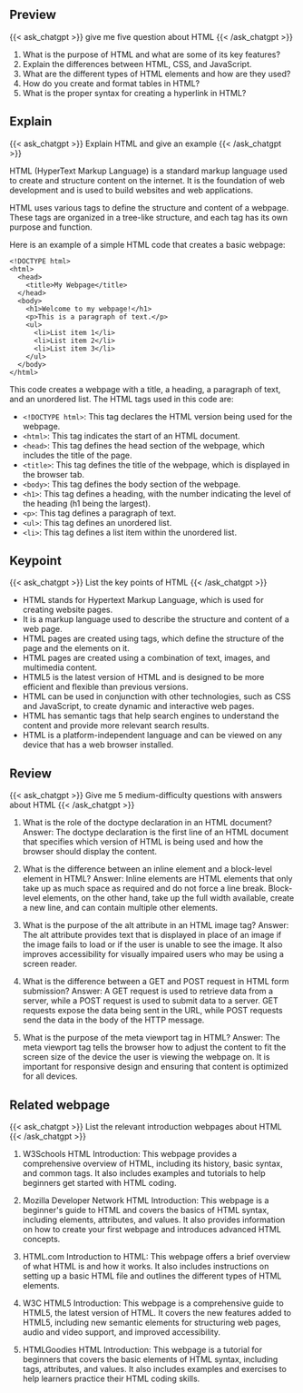 ## Preview
{{< ask_chatgpt >}}
give me five question about HTML
{{< /ask_chatgpt >}}



1) What is the purpose of HTML and what are some of its key features?
2) Explain the differences between HTML, CSS, and JavaScript.
3) What are the different types of HTML elements and how are they used?
4) How do you create and format tables in HTML?
5) What is the proper syntax for creating a hyperlink in HTML?   

## Explain
{{< ask_chatgpt >}}
Explain HTML and give an example
{{< /ask_chatgpt >}}



HTML (HyperText Markup Language) is a standard markup language used to create and structure content on the internet. It is the foundation of web development and is used to build websites and web applications.

HTML uses various tags to define the structure and content of a webpage. These tags are organized in a tree-like structure, and each tag has its own purpose and function.

Here is an example of a simple HTML code that creates a basic webpage:

```
<!DOCTYPE html>
<html>
  <head>
    <title>My Webpage</title>
  </head>
  <body>
    <h1>Welcome to my webpage!</h1>
    <p>This is a paragraph of text.</p>
    <ul>
      <li>List item 1</li>
      <li>List item 2</li>
      <li>List item 3</li>
    </ul>
  </body>
</html>
```

This code creates a webpage with a title, a heading, a paragraph of text, and an unordered list. The HTML tags used in this code are:

- `<!DOCTYPE html>`: This tag declares the HTML version being used for the webpage.
- `<html>`: This tag indicates the start of an HTML document.
- `<head>`: This tag defines the head section of the webpage, which includes the title of the page.
- `<title>`: This tag defines the title of the webpage, which is displayed in the browser tab.
- `<body>`: This tag defines the body section of the webpage.
- `<h1>`: This tag defines a heading, with the number indicating the level of the heading (h1 being the largest).
- `<p>`: This tag defines a paragraph of text.
- `<ul>`: This tag defines an unordered list.
- `<li>`: This tag defines a list item within the unordered list.   

## Keypoint
{{< ask_chatgpt >}}
List the key points of HTML
{{< /ask_chatgpt >}}



- HTML stands for Hypertext Markup Language, which is used for creating website pages.
- It is a markup language used to describe the structure and content of a web page.
- HTML pages are created using tags, which define the structure of the page and the elements on it.
- HTML pages are created using a combination of text, images, and multimedia content.
- HTML5 is the latest version of HTML and is designed to be more efficient and flexible than previous versions.
- HTML can be used in conjunction with other technologies, such as CSS and JavaScript, to create dynamic and interactive web pages.
- HTML has semantic tags that help search engines to understand the content and provide more relevant search results.
- HTML is a platform-independent language and can be viewed on any device that has a web browser installed.   

## Review
{{< ask_chatgpt >}}
Give me 5 medium-difficulty questions with answers about HTML
{{< /ask_chatgpt >}}



1. What is the role of the doctype declaration in an HTML document?
Answer: The doctype declaration is the first line of an HTML document that specifies which version of HTML is being used and how the browser should display the content.

2. What is the difference between an inline element and a block-level element in HTML?
Answer: Inline elements are HTML elements that only take up as much space as required and do not force a line break. Block-level elements, on the other hand, take up the full width available, create a new line, and can contain multiple other elements.

3. What is the purpose of the alt attribute in an HTML image tag?
Answer: The alt attribute provides text that is displayed in place of an image if the image fails to load or if the user is unable to see the image. It also improves accessibility for visually impaired users who may be using a screen reader.

4. What is the difference between a GET and POST request in HTML form submission?
Answer: A GET request is used to retrieve data from a server, while a POST request is used to submit data to a server. GET requests expose the data being sent in the URL, while POST requests send the data in the body of the HTTP message.

5. What is the purpose of the meta viewport tag in HTML?
Answer: The meta viewport tag tells the browser how to adjust the content to fit the screen size of the device the user is viewing the webpage on. It is important for responsive design and ensuring that content is optimized for all devices.   

## Related webpage
{{< ask_chatgpt >}}
List the relevant introduction webpages about HTML
{{< /ask_chatgpt >}}



1. W3Schools HTML Introduction: This webpage provides a comprehensive overview of HTML, including its history, basic syntax, and common tags. It also includes examples and tutorials to help beginners get started with HTML coding.

2. Mozilla Developer Network HTML Introduction: This webpage is a beginner's guide to HTML and covers the basics of HTML syntax, including elements, attributes, and values. It also provides information on how to create your first webpage and introduces advanced HTML concepts.

3. HTML.com Introduction to HTML: This webpage offers a brief overview of what HTML is and how it works. It also includes instructions on setting up a basic HTML file and outlines the different types of HTML elements.

4. W3C HTML5 Introduction: This webpage is a comprehensive guide to HTML5, the latest version of HTML. It covers the new features added to HTML5, including new semantic elements for structuring web pages, audio and video support, and improved accessibility.

5. HTMLGoodies HTML Introduction: This webpage is a tutorial for beginners that covers the basic elements of HTML syntax, including tags, attributes, and values. It also includes examples and exercises to help learners practice their HTML coding skills.   

